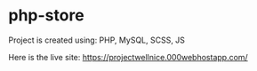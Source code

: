 # php-store

Project is created using: PHP, MySQL, SCSS, JS

Here is the live site: 
https://projectwellnice.000webhostapp.com/
